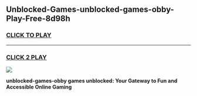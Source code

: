 
## Unblocked-Games-unblocked-games-obby-Play-Free-8d98h
<h3>
<a href="https://premium76.site?title=unblocked-games-obby&ref=21A">CLICK TO PLAY</a></h3>
<hr>

<h3>
<a href="https://premium76.site?title=unblocked-games-obby&ref=21A">CLICK 2 PLAY</a>
  
</h3>

<a href="https://premium76.site?title=unblocked-games-obby&ref=21A"><img src="https://clearcache.store/games.png"></a>


**unblocked-games-obby games unblocked: Your Gateway to Fun and Accessible Online Gaming**
